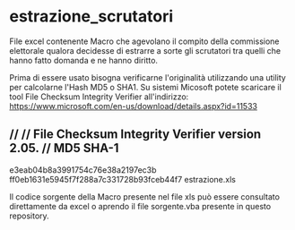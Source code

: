 # estrazione_scrutatori
File excel contenente Macro che agevolano il compito della commissione elettorale qualora decidesse di estrarre a sorte gli scrutatori tra quelli che hanno fatto domanda e ne hanno diritto.

Prima di essere usato bisogna verificarne l'originalità utilizzando una utility per calcolarne l'Hash MD5 o SHA1.
Su sistemi Micosoft potete scaricare il tool File Checksum Integrity Verifier all'indirizzo: https://www.microsoft.com/en-us/download/details.aspx?id=11533

//
// File Checksum Integrity Verifier version 2.05.
//
                MD5                             SHA-1
-------------------------------------------------------------------------
e3eab04b8a3991754c76e38a2197ec3b ff0eb1631e5945f7f288a7c331728b93fceb44f7 estrazione.xls

Il codice sorgente della Macro presente nel file xls può essere consultato direttamente da excel o aprendo il file sorgente.vba presente in questo repository.
